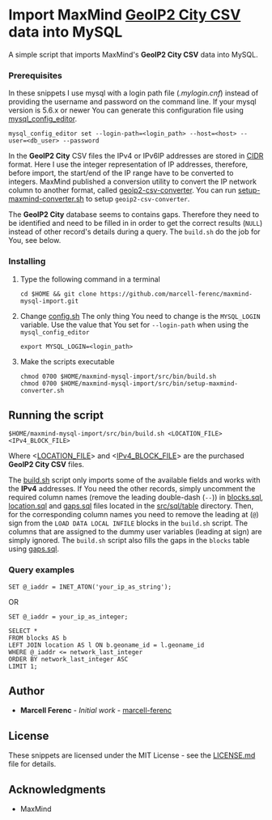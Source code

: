 # Import MaxMind [GeoIP2 City CSV](http://dev.maxmind.com/geoip/geoip2/geoip2-city-country-csv-databases) data into MySQL

A simple script that imports MaxMind's **GeoIP2 City CSV** data into MySQL.

### Prerequisites

In these snippets I use mysql with a login path file (*.mylogin.cnf*) instead of providing the username and password on the command line.
If your mysql version is 5.6.x or newer You can generate this configuration file using [mysql_config_editor](https://dev.mysql.com/doc/refman/5.7/en/mysql-config-editor.html).

```
mysql_config_editor set --login-path=<login_path> --host=<host> --user=<db_user> --password
```

In the **GeoIP2 City** CSV files the IPv4 or IPv6IP addresses are stored in [CIDR](https://en.wikipedia.org/wiki/Classless_Inter-Domain_Routing) format. Here I use the integer representation of IP addresses, therefore, before import, the start/end of the IP range have to be converted to integers. MaxMind published a conversion utility to convert the IP network column to another format, called [geoip2-csv-converter](https://github.com/maxmind/geoip2-csv-converter).
You can run [setup-maxmind-converter.sh](src/bin/setup-maxmind-converter.sh) to setup ```geoip2-csv-converter```.

The **GeoIP2 City** database seems to contains gaps. Therefore they need to be identified and need to be filled in in order to get the correct results (```NULL```) instead of other record's details during a query. The ```build.sh``` do the job for You, see below.

### Installing

1. Type the following command in a terminal
    ```
    cd $HOME && git clone https://github.com/marcell-ferenc/maxmind-mysql-import.git
    ```

1. Change [config.sh](src/bin/config.sh)
   The only thing You need to change is the ```MYSQL_LOGIN``` variable. Use the value that You set for ```--login-path``` when using the ```mysql_config_editor```
   ```
   export MYSQL_LOGIN=<login_path>
   ```

1. Make the scripts executable
    ```
    chmod 0700 $HOME/maxmind-mysql-import/src/bin/build.sh
    chmod 0700 $HOME/maxmind-mysql-import/src/bin/setup-maxmind-converter.sh
    ```

## Running the script

```
$HOME/maxmind-mysql-import/src/bin/build.sh <LOCATION_FILE> <IPv4_BLOCK_FILE>
```

Where <[LOCATION_FILE](http://dev.maxmind.com/geoip/geoip2/geoip2-city-country-csv-databases/#Locations_Files)> and <[IPv4_BLOCK_FILE](http://dev.maxmind.com/geoip/geoip2/geoip2-city-country-csv-databases/#Blocks_Files)> are the purchased **GeoIP2 City CSV** files.

The [build.sh](src/bin/build.sh) script only imports some of the available fields and works with the **IPv4** addresses. If You need the other records, simply uncomment the required column names (remove the leading double-dash (```--```)) in [blocks.sql](src/sql/table/blocks.sql), [location.sql](src/sql/table/location.sql) and [gaps.sql](src/sql/table/gaps.sql) files located in the [src/sql/table](src/sql/table) directory. Then, for the corresponding column names you need to remove the leading at (```@```) sign from the ```LOAD DATA LOCAL INFILE``` blocks in the ```build.sh``` script. The columns that are assigned to the dummy user variables (leading at sign) are simply ignored. The ```build.sh``` script also fills the gaps in the ```blocks``` table using [gaps.sql](src/sql/table/gaps.sql).

### Query examples

```
SET @_iaddr = INET_ATON('your_ip_as_string');
```
OR
```
SET @_iaddr = your_ip_as_integer;
```

```
SELECT *
FROM blocks AS b
LEFT JOIN location AS l ON b.geoname_id = l.geoname_id
WHERE @_iaddr <= network_last_integer
ORDER BY network_last_integer ASC
LIMIT 1;
```

## Author

* **Marcell Ferenc** - *Initial work* - [marcell-ferenc](https://github.com/marcell-ferenc)

## License

These snippets are licensed under the MIT License - see the [LICENSE.md](LICENSE.md) file for details.

## Acknowledgments

* MaxMind
